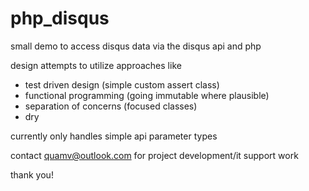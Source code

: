 # php_disqus

small demo to access disqus data via the disqus api and php

design attempts to utilize approaches like
- test driven design (simple custom assert class)
- functional programming (going immutable where plausible)
- separation of concerns (focused classes)
- dry

currently only handles simple api parameter types



contact quamv@outlook.com for project development/it support work

thank you!

